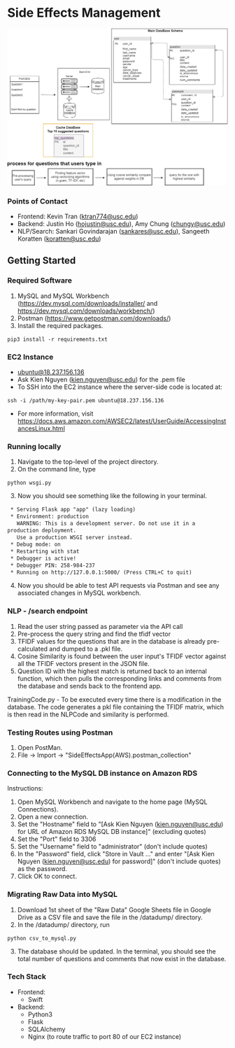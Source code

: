 # Side Effects Management
![](/images/backend_architecture_diagram_103019.png)

### Points of Contact
- Frontend: Kevin Tran (ktran774@usc.edu)
- Backend: Justin Ho (hojustin@usc.edu), Amy Chung (chungy@usc.edu)
- NLP/Search: Sankari Govindarajan (sankares@usc.edu), Sangeeth Koratten (koratten@usc.edu)


## Getting Started
### Required Software
1. MySQL and MySQL Workbench (https://dev.mysql.com/downloads/installer/ and https://dev.mysql.com/downloads/workbench/)
2. Postman (https://www.getpostman.com/downloads/)
3. Install the required packages.
```
pip3 install -r requirements.txt
```

### EC2 Instance
- ubuntu@18.237.156.136
- Ask Kien Nguyen (kien.nguyen@usc.edu) for the .pem file
- To SSH into the EC2 instance where the server-side code is located at:
```
ssh -i /path/my-key-pair.pem ubuntu@18.237.156.136
```
- For more information, visit https://docs.aws.amazon.com/AWSEC2/latest/UserGuide/AccessingInstancesLinux.html


### Running locally
1. Navigate to the top-level of the project directory.
2. On the command line, type
```
python wsgi.py
```
3. Now you should see something like the following in your terminal.
```
 * Serving Flask app "app" (lazy loading)
 * Environment: production
   WARNING: This is a development server. Do not use it in a production deployment.
   Use a production WSGI server instead.
 * Debug mode: on
 * Restarting with stat
 * Debugger is active!
 * Debugger PIN: 258-984-237
 * Running on http://127.0.0.1:5000/ (Press CTRL+C to quit)
 ```
4. Now you should be able to test API requests via Postman and see any associated changes in MySQL workbench.


### NLP - /search endpoint
1. Read the user string passed as parameter via the API call 
2. Pre-process the query string and find the tfidf vector 
3. TFIDF values for the questions that are in the database is already pre-calculated and dumped to a .pkl file.
4. Cosine Similarity is found between the user input's TFIDF vector against all the TFIDF vectors present in the JSON file. 
5. Question ID with the highest match is returned back to an internal function, which then pulls the corresponding links and comments from the database and sends back to the frontend app. 

TrainingCode.py - To be executed every time there is a modification in the database. The code generates a pkl file containing the TFIDF matrix, which is then read in the NLPCode and similarity is performed. 


### Testing Routes using Postman
1. Open PostMan.
2. File -> Import -> "SideEffectsApp(AWS).postman_collection"


### Connecting to the MySQL DB instance on Amazon RDS
Instructions:
1. Open MySQL Workbench and navigate to the home page (MySQL Connections).
2. Open a new connection.
3. Set the "Hostname" field to "[Ask Kien Nguyen (kien.nguyen@usc.edu) for URL of Amazon RDS MySQL DB instance]" (excluding quotes)
4. Set the "Port" field to 3306
5. Set the "Username" field to "administrator" (don't include quotes)
6. In the "Password" field, click "Store in Vault ..." and enter "[Ask Kien Nguyen (kien.nguyen@usc.edu) for password]" (don't include quotes) as the password.
7. Click OK to connect.
  

### Migrating Raw Data into MySQL
1. Download 1st sheet of the "Raw Data" Google Sheets file in Google Drive as a CSV file and save the file in the /datadump/ directory.
2. In the /datadump/ directory, run 
```
python csv_to_mysql.py
```
3. The database should be updated. In the terminal, you should see the total number of questions and comments that now exist in the database.


### Tech Stack
- Frontend:
    - Swift
- Backend:
    - Python3
    - Flask
    - SQLAlchemy
    - Nginx (to route traffic to port 80 of our EC2 instance)